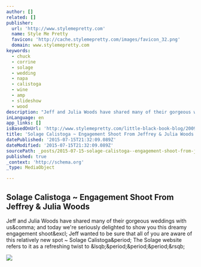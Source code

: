 ```yaml
---
author: []
related: []
publisher:
  url: 'http://www.stylemepretty.com'
  name: Style Me Pretty
  favicon: 'http://cache.stylemepretty.com/images/favicon_32.png'
  domain: www.stylemepretty.com
keywords:
  - chuck
  - corrine
  - solage
  - wedding
  - napa
  - calistoga
  - wine
  - amp
  - slideshow
  - wood
description: "Jeff and Julia Woods have shared many of their gorgeous weddings with us, and today we're seriously delighted to show you this dreamy engagement shoot! Jeff wanted to be sure that all of you are aware of this relatively new spot ~ Solage Calistoga. The Solage website refers to it as a refreshing twist to [...]"
inLanguage: en
app_links: []
isBasedOnUrl: 'http://www.stylemepretty.com/little-black-book-blog/2009/12/07/solage-calistoga-engagement-shoot-from-jeffrey-julia-woods/'
title: 'Solage Calistoga ~ Engagement Shoot From Jeffrey & Julia Woods'
datePublished: '2015-07-15T21:32:09.089Z'
dateModified: '2015-07-15T21:32:09.089Z'
sourcePath: _posts/2015-07-15-solage-calistoga--engagement-shoot-from-jeffrey-and-julia-woo.md
published: true
_context: 'http://schema.org'
_type: MediaObject

---
```

<article style=""><h1>Solage Calistoga ~ Engagement Shoot From Jeffrey &amp; Julia Woods</h1><p>Jeff and Julia Woods have shared many of their gorgeous weddings with us&amp;comma; and today we're seriously delighted to show you this dreamy engagement shoot&amp;excl; Jeff wanted to be sure that all of you are aware of this relatively new spot ~ Solage Calistoga&amp;period; The Solage website refers to it as a refreshing twist to &amp;lsqb;&amp;period;&amp;period;&amp;period;&amp;rsqb;</p><img src="http://o.aolcdn.com/smp/is/wp-content/gallery/ibb/eddye/ibb-1260224489$!900x467.jpg" /></article>